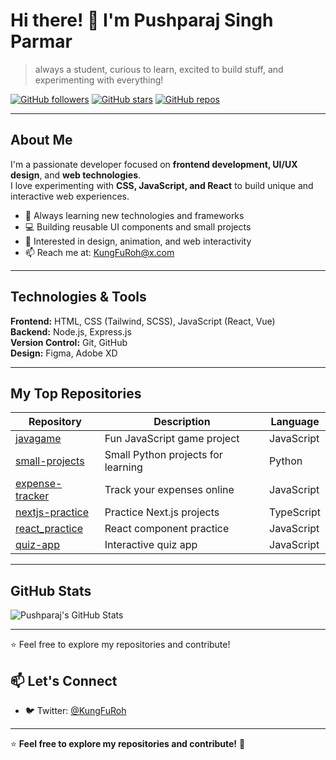 # Hi there! 👋 I'm Pushparaj Singh Parmar

> always a student, curious to learn, excited to build stuff, and experimenting with everything!  

[![GitHub followers](https://img.shields.io/github/followers/pushparajwastaken?label=Followers&style=flat-square)](https://github.com/pushparajwastaken)
[![GitHub stars](https://img.shields.io/github/stars/pushparajwastaken?style=social)](https://github.com/pushparajwastaken?tab=stars)
[![GitHub repos](https://img.shields.io/github/repo-count/pushparajwastaken?style=flat-square)](https://github.com/pushparajwastaken?tab=repositories)

---

## About Me

I'm a passionate developer focused on **frontend development, UI/UX design**, and **web technologies**.  
I love experimenting with **CSS, JavaScript, and React** to build unique and interactive web experiences.

- 🌱 Always learning new technologies and frameworks
- 💻 Building reusable UI components and small projects
- 🎨 Interested in design, animation, and web interactivity
- 📫 Reach me at: [KungFuRoh@x.com](mailto:KungFuRoh@x.com)

---

## Technologies & Tools

**Frontend:** HTML, CSS (Tailwind, SCSS), JavaScript (React, Vue)  
**Backend:** Node.js, Express.js  
**Version Control:** Git, GitHub  
**Design:** Figma, Adobe XD

---

## My Top Repositories

| Repository | Description | Language |
|------------|-------------|----------|
| [javagame](https://github.com/pushparajwastaken/javagame) | Fun JavaScript game project | JavaScript |
| [small-projects](https://github.com/pushparajwastaken/small-projects) | Small Python projects for learning | Python |
| [expense-tracker](https://github.com/pushparajwastaken/expense-tracker) | Track your expenses online | JavaScript |
| [nextjs-practice](https://github.com/pushparajwastaken/nextjs-practice) | Practice Next.js projects | TypeScript |
| [react_practice](https://github.com/pushparajwastaken/react_practice) | React component practice | JavaScript |
| [quiz-app](https://github.com/pushparajwastaken/quiz-app) | Interactive quiz app | JavaScript |

---

## GitHub Stats

![Pushparaj's GitHub Stats](https://github-readme-stats.vercel.app/api?username=pushparajwastaken&show_icons=true&theme=radical)

---

⭐ Feel free to explore my repositories and contribute!


## 📫 Let's Connect

- 🐦 Twitter: [@KungFuRoh](https://x.com/KungFuRoh)

---

⭐ **Feel free to explore my repositories and contribute!** 🚀

